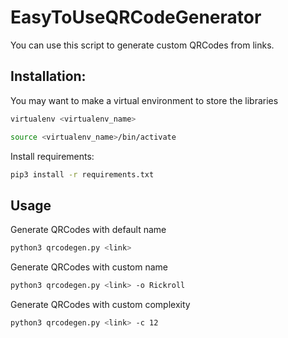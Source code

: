 # EasyToUseQRCodeGenerator

You can use this script to generate custom QRCodes from links.

## Installation:
You may want to make a virtual environment to store the libraries

```bash
virtualenv <virtualenv_name>
```

```bash
source <virtualenv_name>/bin/activate
```

Install requirements:
```bash
pip3 install -r requirements.txt
```

## Usage
Generate QRCodes with default name
```bash
python3 qrcodegen.py <link>
```

Generate QRCodes with custom name
```bash
python3 qrcodegen.py <link> -o Rickroll
```

Generate QRCodes with custom complexity
```bash
python3 qrcodegen.py <link> -c 12
```
